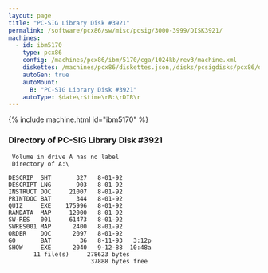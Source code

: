 ```yaml
---
layout: page
title: "PC-SIG Library Disk #3921"
permalink: /software/pcx86/sw/misc/pcsig/3000-3999/DISK3921/
machines:
  - id: ibm5170
    type: pcx86
    config: /machines/pcx86/ibm/5170/cga/1024kb/rev3/machine.xml
    diskettes: /machines/pcx86/diskettes.json,/disks/pcsigdisks/pcx86/diskettes.json
    autoGen: true
    autoMount:
      B: "PC-SIG Library Disk #3921"
    autoType: $date\r$time\rB:\rDIR\r
---
```


{% include machine.html id="ibm5170" %}

### Directory of PC-SIG Library Disk #3921

     Volume in drive A has no label
     Directory of A:\

    DESCRIP  SHT       327   8-01-92
    DESCRIPT LNG       903   8-01-92
    INSTRUCT DOC     21007   8-01-92
    PRINTDOC BAT       344   8-01-92
    QUIZ     EXE    175996   8-01-92
    RANDATA  MAP     12000   8-01-92
    SW-RES   001     61473   8-01-92
    SWRES001 MAP      2400   8-01-92
    ORDER    DOC      2097   8-01-92
    GO       BAT        36   8-11-93   3:12p
    SHOW     EXE      2040   9-12-88  10:48a
           11 file(s)     278623 bytes
                           37888 bytes free
